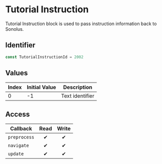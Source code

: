 # Tutorial Instruction

Tutorial Instruction block is used to pass instruction information back to Sonolus.

## Identifier

```ts
const TutorialInstructionId = 2002
```

## Values

| Index | Initial Value | Description     |
| ----- | ------------- | --------------- |
| 0     | -1            | Text identifier |

## Access

| Callback     | Read | Write |
| ------------ | :--: | :---: |
| `preprocess` |  ✔   |   ✔   |
| `navigate`   |  ✔   |   ✔   |
| `update`     |  ✔   |   ✔   |
